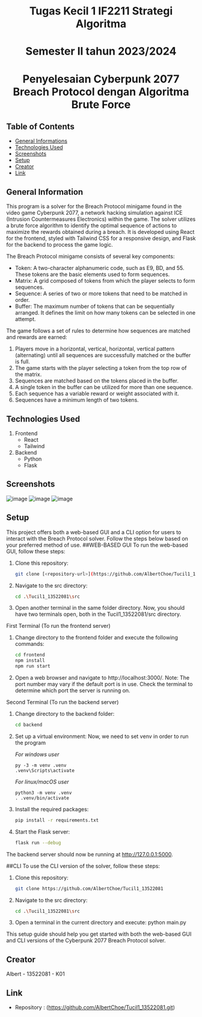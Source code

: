 <h1 align="center">Tugas Kecil 1 IF2211 Strategi Algoritma</h1>
<h1 align="center"> Semester II tahun 2023/2024 </h1>
<h1 align="center"> Penyelesaian Cyberpunk 2077 Breach Protocol dengan Algoritma Brute Force </h1>

 ## Table of Contents
* [General Informations](#general-information)
* [Technologies Used](#technologies-used)
* [Screenshots](#screenshots)
* [Setup](#setup)
* [Creator](#creator)
* [Link](#link)
<!-- <!-- * [License](#license) -- -->

## General Information
This program is a solver for the Breach Protocol minigame found in the video game Cyberpunk 2077, a network hacking simulation against ICE (Intrusion Countermeasures Electronics) within the game. The solver utilizes a brute force algorithm to identify the optimal sequence of actions to maximize the rewards obtained during a breach. It is developed using React for the frontend, styled with Tailwind CSS for a responsive design, and Flask for the backend to process the game logic.

The Breach Protocol minigame consists of several key components:
- Token: A two-character alphanumeric code, such as E9, BD, and 55. These tokens are the basic elements used to form sequences.
- Matrix: A grid composed of tokens from which the player selects to form sequences.
- Sequence: A series of two or more tokens that need to be matched in order.
- Buffer: The maximum number of tokens that can be sequentially arranged. It defines the limit on how many tokens can be selected in one attempt.

The game follows a set of rules to determine how sequences are matched and rewards are earned:

1. Players move in a horizontal, vertical, horizontal, vertical pattern (alternating) until all sequences are successfully matched or the buffer is full.
2. The game starts with the player selecting a token from the top row of the matrix.
3. Sequences are matched based on the tokens placed in the buffer.
4. A single token in the buffer can be utilized for more than one sequence.
5. Each sequence has a variable reward or weight associated with it.
6. Sequences have a minimum length of two tokens.

## Technologies Used
1. Frontend
    - React
    - Tailwind
2. Backend
    - Python
    - Flask



## Screenshots
![image](https://github.com/AlbertChoe/Tucil1_13522081/assets/114172712/4b999273-cbaf-462a-9b5a-e029c3783b59)
![image](https://github.com/AlbertChoe/Tucil1_13522081/assets/114172712/425013e4-d95a-4ab6-80f6-de91c1b6d78d)
![image](https://github.com/AlbertChoe/Tucil1_13522081/assets/114172712/0666c476-a856-4dfc-b552-9c6a8f12b04b)



## Setup
This project offers both a web-based GUI and a CLI option for users to interact with the Breach Protocol solver. Follow the steps below based on your preferred method of use.
##WEB-BASED GUI
To run the web-based GUI, follow these steps:
1. Clone this repository:
    ```bash
    git clone [<repository-url>](https://github.com/AlbertChoe/Tucil1_13522081.git)
    ```
2. Navigate to the src directory:
    ```bash
    cd .\Tucil1_13522081\src
    ```
3. Open another terminal in the same folder directory. Now, you should have two terminals open, both in the Tucil1_13522081/src directory.



First Terminal (To run the frontend server)
1. Change directory to the frontend folder and execute the following commands:
    ```bash
    cd frontend
   npm install
   npm run start
    ```
2. Open a web browser and navigate to http://localhost:3000/. Note: The port number may vary if the default port is in use. Check the terminal to determine which port the server is running on.

Second Terminal (To run the backend server)
1. Change directory to the backend folder:
    ```bash
    cd backend
    ```
2. Set up a virtual environment:
   Now, we need to set venv in order to run the program

   *For windows user*
   ```shell
   py -3 -m venv .venv
   .venv\Scripts\activate
   ```
   
   *For linux/macOS user*
   ```shell
   python3 -m venv .venv
   . .venv/bin/activate
   ```
3. Install the required packages:
   ```bash
   pip install -r requirements.txt
   ```
4. Start the Flask server:
   ```bash
   flask run --debug
   ```
The backend server should now be running at http://127.0.0.1:5000.

##CLI
To use the CLI version of the solver, follow these steps:
1. Clone this repository:
    ```bash
    git clone https://github.com/AlbertChoe/Tucil1_13522081
    ```
2. Navigate to the src directory:
    ```bash
    cd .\Tucil1_13522081\src
    ```
3. Open a terminal in the current directory and execute:
   python main.py


This setup guide should help you get started with both the web-based GUI and CLI versions of the Cyberpunk 2077 Breach Protocol solver.


 ## Creator
Albert - 13522081 - K01

 ## Link
 - Repository : (https://github.com/AlbertChoe/Tucil1_13522081.git)


